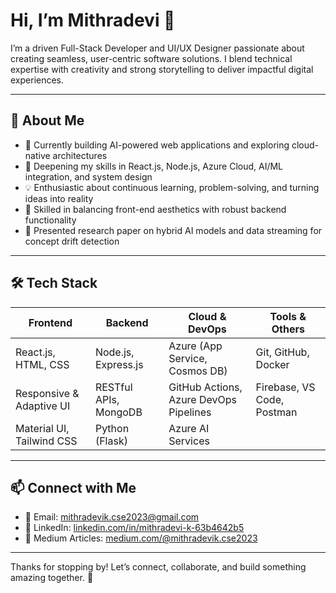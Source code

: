 # Hi, I’m Mithradevi 👋

I’m a driven Full-Stack Developer and UI/UX Designer passionate about creating seamless, user-centric software solutions. I blend technical expertise with creativity and strong storytelling to deliver impactful digital experiences.

---

## 🚀 About Me

- 🔭 Currently building AI-powered web applications and exploring cloud-native architectures  
- 🌱 Deepening my skills in React.js, Node.js, Azure Cloud, AI/ML integration, and system design  
- 💡 Enthusiastic about continuous learning, problem-solving, and turning ideas into reality  
- 🎯 Skilled in balancing front-end aesthetics with robust backend functionality  
- 📝 Presented research paper on hybrid AI models and data streaming for concept drift detection  

---

## 🛠️ Tech Stack

| Frontend                | Backend                 | Cloud & DevOps           | Tools & Others                      |
|-------------------------|-------------------------|--------------------------|-----------------------------------|
| React.js, HTML, CSS     | Node.js, Express.js      | Azure (App Service, Cosmos DB) | Git, GitHub, Docker               |
| Responsive & Adaptive UI | RESTful APIs, MongoDB    | GitHub Actions, Azure DevOps Pipelines | Firebase, VS Code, Postman      |
| Material UI, Tailwind CSS | Python (Flask)          | Azure AI Services         | 

---


## 📫 Connect with Me

- 📧 Email: [mithradevik.cse2023@gmail.com](mailto:mithradevik.cse2023@gmail.com)  
- 🔗 LinkedIn: [linkedin.com/in/mithradevi-k-63b4642b5](https://www.linkedin.com/in/mithradevi-k-63b4642b5/)  
- 📝 Medium Articles: [medium.com/@mithradevik.cse2023](https://medium.com/@mithradevik.cse2023)  

---

Thanks for stopping by! Let’s connect, collaborate, and build something amazing together. 🚀
